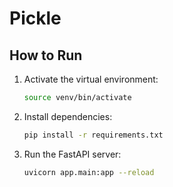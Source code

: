 # Pickle



## How to Run

1. Activate the virtual environment:
   ```bash
   source venv/bin/activate
   ```
2. Install dependencies:
   ```bash
   pip install -r requirements.txt
   ```
3. Run the FastAPI server:
   ```bash
   uvicorn app.main:app --reload
   ```